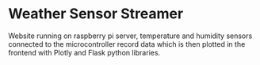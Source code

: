 # Weather Sensor Streamer

Website running on raspberry pi server, temperature and humidity sensors connected to the microcontroller record data which is then plotted in the frontend with Plotly and Flask python libraries.
